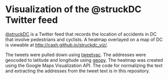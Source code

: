 Visualization of the @struckDC Twitter feed
===========================================
[@struckDC](https://twitter.com/struckDC) is a Twitter feed that records the location of accidents in DC that involve pedestrians and cyclists. A heatmap overlayed on a map of DC is viewable at http://cash.github.io/struckdc_viz/.

The tweets were pulled down using [tweetvac](https://github.com/cash/tweetvac). The addresses were geocoded to latitude and longitude using [geopy](https://github.com/geopy/geopy). The heatmap was created using the Google Maps Visualization API. The code for normalizing the text and extracting the addresses from the tweet text is in this repository.
